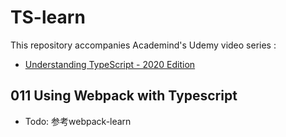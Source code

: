 # TS-learn

This repository accompanies Academind's Udemy video series :

- [Understanding TypeScript - 2020 Edition](https://www.udemy.com/course/understanding-typescript/)

<!-- ## 02 TypeScript Basic

- basic
  - number : 0, 10, 20
  - string : 'hello', 'good'
  - boolean : true, false
- objs-arrays-enums
  - object: {age:30}
  - array: [1,2,3]
  - tuple: [1,2]  `fixed-length array`
  - enum: enum{ NEW, OLD }  `automatically enumerated global constant identifiers`
- Union Types
  - `number | string`
- Literal Types
  - `'as-number' | 'as-text'`
- Aliases Types
  - `type yourCustomTypeName = number | string`
  - `type yourCustomTypeName = 'as-number' | 'as-text'`
- Functions Types
  - `let myFunction: (a: number, b: number) => number;`
  - `function app(params:type):void {...}`
- Unknown Type
  - have to check type in order to change value
- Never Type
  - return nothing -->

<!-- ## 03 The TypeScript Compiler

watch mode:

```shell
tsc app.ts --watch
# or
tsc app.ts -w
```

project folder complier:

```shell
tsc --init
tsc
# or
tsc -w
``` -->

<!-- ## 04 Next-generation JavaScript & TypeScript

[Next-gen JS Feature Table](https://kangax.github.io/compat-table/es6/)

some new api with ES6

- Let and Const
- Arrow Function
  - `const myFuc: (a: number | string) => void = props => {}`
- Default Parameters
- The Spread Operator (...)
- Rest Parameters
- Array & Object Destructuring -->

<!-- ## 05 classes and interfaces

### class

#### Basic class

> - Constructor : 定义构造函数,通过`new`生成新实例的时候，会自动调>用构造函数
> - super: 调用父类的构造函数和方法
> - readonly: 只读属性关键字，只允许出现在属性声明或索引签名中
> - get : 可以改变属性的读取行为
> - set : 可以改变属性的赋值行为

#### Properties

> - static : 不需要实例化，而是直接通过类来调用
> - private : 私有，只能被其定义所在的类访问
> - public : 公有，可以在任何地方被访问
> - protected : 受保护，可以被其自身以及其子类和父类访问

#### Abstract

>  1. 抽象类是不允许被实例化的
>  2. 抽象类中的抽象方法必须被子类实现

#### Singletons

> - 单例模式，实例化在内部进行，无法使用`new`创建新的实例

---

### interface

#### Basic interface

> - 接口（Interfaces）是一个很重要的概念，它是对行为的抽象
> - 可选属性: `{ age?: number }`
> - 任意属性: `{ [propName: string]: any }`
> - 只读属性: `{ Readonly name: string }`

#### Using Interfaces with Classes

- 类实现接口:

```typescript
interface Alarm {
    alert();
}

interface Light {
    lightOn();
    lightOff();
}

class Car implements Alarm, Light {
    alert() {
        console.log('Car alert');
    }
    lightOn() {
        console.log('Car light on');
    }
    lightOff() {
        console.log('Car light off');
    }
}
```

- 接口继承接口:

```typescript
interface Alarm {
    alert();
}

interface LightAlarm extends Alarm {
    lightOn();
    lightOff();
}
```

- 接口继承类:

```typescript
class Point {
    x: number;
    y: number;
}

interface Point3d extends Point {
    z: number;
}

let point3d: Point3d = {x: 1, y: 2, z: 3};
```

- 混合类型:

```typescript
//可以使用接口的方式来定义一个函数需要符合的形状
interface SearchFunc {
    (source: string, subString: string): boolean;
}

let mySearch: SearchFunc;
mySearch = function(source: string, subString: string) {
    return source.search(subString) !== -1;
}

//一个函数还可以有自己的属性和方法
interface Counter {
    (start: number): string;
    interval: number;
    reset(): void;
}

function getCounter(): Counter {
    let counter = <Counter>function (start: number) { };
    counter.interval = 123;
    counter.reset = function () { };
    return counter;
}

let c = getCounter();
c(10);
c.reset();
c.interval = 5.0;
``` -->

<!-- ## 06 Advanced Types

- Intersection Types:

```typescript
interface Admin {}
interface Employee {}
interface ElevatedEmployee extends Employee, Admin {}
```

- More on Type Guards

```typescript
// string or number
type Combinable = string | number;
// number or boolean
type Numeric = number | boolean;
// number only
type Universal = Combinable & Numeric;
```

- Discriminated Unions
  - `'propertyName' in yourType`
  - `instanceof`: Used to discriminate the method or interface type
  - `{type:''}` `switch(type)`

- Type Casting:

```typescript
<HTMLInputElement>item
item as HTMLInputElement
```

- Index Properties
  - `[prop: string]: string;`

- Function Overloads
- Optional Chaining
- Nullish Coalescing -->

<!-- ## 007 Generics-->

<!-- ## 008 Decorators -->

<!-- ## 009 Practice Time! Let's build a Drag & Drop Project -->

<!-- ## 010 Modules & Namespaces

- Working with Namespaces

  1. `namespace` 引用

     ```Typescript
     // a.ts
     namespace MyNamespace {
       export interface MyInterface {
         ...
       }
       ...
     }

     // b.ts
     /// <reference path="a.ts" />
     namespace MyNamespace {
       ...
     }
     ```

  2. `tsconfig` 设置

      ```JSON
      {
        "compilerOptions":
        {
          "module": "amd",
          ...
          "outFile": "./dist/bundle.js",
          ...
        }
      }
      ```

  3. 缺点 `reference` 提示不明显, 容易漏掉且极难检查

- Using ES Modules

  ```typescript
  // a.ts
  export interface MyInterface {}

  // b.ts
  import { MyInterface } from './a.js'; // 注意是js文件
  ``` -->

## 011 Using Webpack with Typescript

- Todo: 参考webpack-learn
